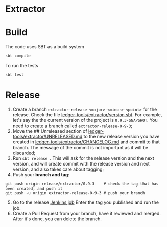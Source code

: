 # Extractor

# Build

The code uses SBT as a build system

```
sbt compile
```

To run the tests

```
sbt test
```

# Release

1. Create a branch `extractor-release-<major>-<minor>-<point>` for the release. Check the file [ledger-tools/extractor/version.sbt](version.sbt). For example, let's say the the current
version of the project is `0.9.3-SNAPSHOT`. You need to create a branch called `extractor-release-0-9-3`;
2. Move the ## Unreleased section of [ledger-tools/extractor/UNRELEASED.md](UNRELEASED.md) to the new release
version you have created in [ledger-tools/extractor/CHANGELOG.md](CHANGELOG.md) and commit to that branch. The message of the commit is not important as it
will be discarded;
3. Run `sbt release `. This will ask for the release version and the next version, and will create
commit with the release version and next version, and also takes care about tagging;
4. Push your **branch and tag**:

```
git push origin release/extractor/0.9.3    # check the tag that has been created, and push it
git push -u origin extractor-release-0-9-3 # push your branch
```
5. Go to the release [Jenkins job](http://ci.da-int.net/job/ledger-tools/job/extractor-release/build?delay=0sec)
Enter the tag you published and run the job.
6. Create a Pull Request from your branch, have it reviewed
and merged. After it's done, you can delete the branch.